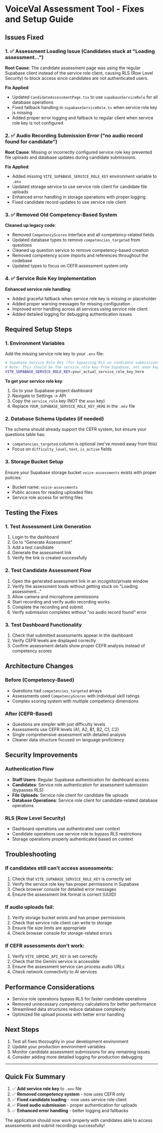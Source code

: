 # VoiceVal Assessment Tool - Fixes and Setup Guide

## Issues Fixed

### 1. ✅ Assessment Loading Issue (Candidates stuck at "Loading assessment...")

**Root Cause**: The candidate assessment page was using the regular Supabase client instead of the service role client, causing RLS (Row Level Security) to block access since candidates are not authenticated users.

**Fix Applied**:
- Updated `CandidateAssessmentPage.tsx` to use `supabaseServiceRole` for all database operations
- Fixed fallback handling in `supabaseServiceRole.ts` when service role key is missing
- Added proper error logging and fallback to regular client when service role key is not configured

### 2. ✅ Audio Recording Submission Error ("no audio record found for candidate")

**Root Cause**: Missing or incorrectly configured service role key prevented file uploads and database updates during candidate submissions.

**Fix Applied**:
- Added missing `VITE_SUPABASE_SERVICE_ROLE_KEY` environment variable to `.env`
- Updated storage service to use service role client for candidate file uploads
- Enhanced error handling in storage operations with proper logging
- Fixed candidate record updates to use service role client

### 3. ✅ Removed Old Competency-Based System

**Cleaned up legacy code**:
- Removed `CompetencyScores` interface and all competency-related fields
- Updated database types to remove `competencies_targeted` from questions
- Cleaned up question service to remove competency-based creation
- Removed competency score imports and references throughout the codebase
- Updated types to focus on CEFR assessment system only

### 4. ✅ Service Role Key Implementation

**Enhanced service role handling**:
- Added graceful fallback when service role key is missing or placeholder
- Added proper warning messages for missing configuration
- Improved error handling across all services using service role client
- Added detailed logging for debugging authentication issues

## Required Setup Steps

### 1. Environment Variables

Add the missing service role key to your `.env` file:

```bash
# Supabase Service Role Key (for bypassing RLS on candidate submissions)
# Note: This should be the service_role key from Supabase, not anon key
VITE_SUPABASE_SERVICE_ROLE_KEY=your_actual_service_role_key_here
```

**To get your service role key**:
1. Go to your Supabase project dashboard
2. Navigate to Settings → API
3. Copy the `service_role` key (NOT the `anon` key)
4. Replace `YOUR_SUPABASE_SERVICE_ROLE_KEY_HERE` in the `.env` file

### 2. Database Schema Updates (if needed)

The schema should already support the CEFR system, but ensure your questions table has:
- `competencies_targeted` column is optional (we've moved away from this)
- Focus on `difficulty_level`, `text`, `is_active` fields

### 3. Storage Bucket Setup

Ensure your Supabase storage bucket `voice-assessments` exists with proper policies:
- Bucket name: `voice-assessments`
- Public access for reading uploaded files
- Service role access for writing files

## Testing the Fixes

### 1. Test Assessment Link Generation
1. Login to the dashboard
2. Go to "Generate Assessment" 
3. Add a test candidate
4. Generate the assessment link
5. Verify the link is created successfully

### 2. Test Candidate Assessment Flow
1. Open the generated assessment link in an incognito/private window
2. Verify the assessment loads without getting stuck on "Loading assessment..."
3. Allow camera and microphone permissions
4. Start recording and verify audio recording works
5. Complete the recording and submit
6. Verify submission completes without "no audio record found" error

### 3. Test Dashboard Functionality
1. Check that submitted assessments appear in the dashboard
2. Verify CEFR levels are displayed correctly
3. Confirm assessment details show proper CEFR analysis instead of competency scores

## Architecture Changes

### Before (Competency-Based)
- Questions had `competencies_targeted` arrays
- Assessments used `CompetencyScores` with individual skill ratings
- Complex scoring system with multiple competency dimensions

### After (CEFR-Based)
- Questions are simpler with just difficulty levels
- Assessments use CEFR levels (A1, A2, B1, B2, C1, C2)
- Single comprehensive assessment with detailed analysis
- Cleaner data structure focused on language proficiency

## Security Improvements

### Authentication Flow
- **Staff Users**: Regular Supabase authentication for dashboard access
- **Candidates**: Service role authentication for assessment submission (bypasses RLS)
- **File Uploads**: Service role client for candidate file uploads
- **Database Operations**: Service role client for candidate-related database operations

### RLS (Row Level Security)
- Dashboard operations use authenticated user context
- Candidate operations use service role to bypass RLS restrictions
- Storage operations properly authenticated based on context

## Troubleshooting

### If candidates still can't access assessments:
1. Check that `VITE_SUPABASE_SERVICE_ROLE_KEY` is correctly set
2. Verify the service role key has proper permissions in Supabase
3. Check browser console for detailed error messages
4. Ensure the assessment link format is correct (UUID)

### If audio uploads fail:
1. Verify storage bucket exists and has proper permissions
2. Check that service role client can write to storage
3. Ensure file size limits are appropriate
4. Check browser console for storage-related errors

### If CEFR assessments don't work:
1. Verify `VITE_GEMINI_API_KEY` is set correctly
2. Check that the Gemini service is accessible
3. Ensure the assessment service can process audio URLs
4. Check network connectivity to AI services

## Performance Considerations

- Service role operations bypass RLS for faster candidate operations
- Removed unnecessary competency calculations for better performance
- Streamlined data structures reduce database complexity
- Optimized file upload process with better error handling

## Next Steps

1. Test all fixes thoroughly in your development environment
2. Update your production environment variables
3. Monitor candidate assessment submissions for any remaining issues
4. Consider adding more detailed logging for production debugging

---

## Quick Fix Summary

1. ✅ **Add service role key** to `.env` file
2. ✅ **Removed competency system** - now uses CEFR only  
3. ✅ **Fixed candidate loading** - now uses service role client
4. ✅ **Fixed audio submission** - proper authentication for uploads
5. ✅ **Enhanced error handling** - better logging and fallbacks

The application should now work properly with candidates able to access assessments and submit recordings successfully!
